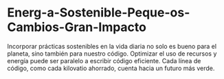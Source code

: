 # Energ-a-Sostenible-Peque-os-Cambios-Gran-Impacto
Incorporar prácticas sostenibles en la vida diaria no solo es bueno para el planeta, sino también para nuestro código. Optimizar el uso de recursos y energía puede ser paralelo a escribir código eficiente. Cada línea de código, como cada kilovatio ahorrado, cuenta hacia un futuro más verde.
